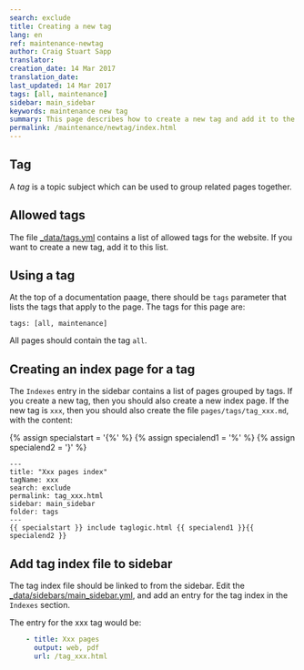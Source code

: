 ```yaml
---
search: exclude
title: Creating a new tag
lang: en
ref: maintenance-newtag
author: Craig Stuart Sapp
translator: 
creation_date: 14 Mar 2017
translation_date: 
last_updated: 14 Mar 2017
tags: [all, maintenance]
sidebar: main_sidebar
keywords: maintenance new tag
summary: This page describes how to create a new tag and add it to the page indexes.
permalink: /maintenance/newtag/index.html
---
```


## Tag ##

A *tag* is a topic subject which can be used to group related pages together.

## Allowed tags ##

The file [_data/tags.yml](https://github.com/humdrum-tools/vhv-documentation/blob/gh-pages/_data/tags.yml) contains a list of allowed tags for the website. If you want to
create a new tag, add it to this list.

## Using a tag ##

At the top of a documentation paage, there should be `tags` parameter that lists
the tags that apply to the page.  The tags for this page are:

```liquid
tags: [all, maintenance]
```

All pages should contain the tag `all`.


## Creating an index page for a tag ##

The `Indexes` entry in the sidebar contains a list of pages grouped by tags.
If you create a new tag, then you should also create a new index page.  If the new
tag is `xxx`, then you should also create the file `pages/tags/tag_xxx.md`, with the 
content:

{% assign specialstart = '{%' %}
{% assign specialend1 = '%' %}
{% assign specialend2 = '}' %}

```liquid
---
title: "Xxx pages index"
tagName: xxx
search: exclude
permalink: tag_xxx.html
sidebar: main_sidebar
folder: tags
---
{{ specialstart }} include taglogic.html {{ specialend1 }}{{ specialend2 }}
```

## Add tag index file to sidebar ##

The tag index file should be linked to from the sidebar.  Edit the 
[_data/sidebars/main_sidebar.yml](https://github.com/humdrum-tools/vhv-documentation/blob/gh-pages/_data/sidebars/main_sidebar.yml), and add an entry for the tag index in the `Indexes` section.

The entry for the xxx tag would be:

```yml
    - title: Xxx pages
      output: web, pdf
      url: /tag_xxx.html
```

